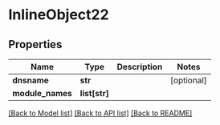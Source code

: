 # InlineObject22


## Properties
Name | Type | Description | Notes
------------ | ------------- | ------------- | -------------
**dnsname** | **str** |  | [optional] 
**module_names** | **list[str]** |  | 

[[Back to Model list]](../README.md#documentation-for-models) [[Back to API list]](../README.md#documentation-for-api-endpoints) [[Back to README]](../README.md)


